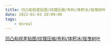 ```yaml
---
title: 凹凸和视差贴图/纹理压缩/布料/体积冰/摇曳树叶
date: 2022-01-03 20:09:00
tags:
    - Unreal
---
```

[凹凸和视差贴图/纹理压缩/布料/体积冰/摇曳树叶](https://blog.csdn.net/weixin_43803133/article/details/112860257?utm_medium=distribute.pc_relevant.none-task-blog-2%7Edefault%7ECTRLIST%7Edefault-4.searchformbaiduhighlight&depth_1-utm_source=distribute.pc_relevant.none-task-blog-2%7Edefault%7ECTRLIST%7Edefault-4.searchformbaiduhighlight)